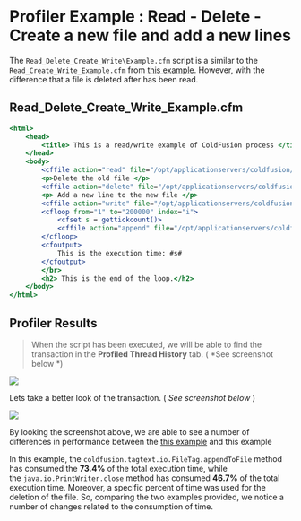 # Profiler Example : Read - Delete - Create a new file and add a new lines

The ```Read_Delete_Create_Write\Example.cfm``` script is a similar to
the ```Read_Create_Write_Example.cfm``` from [this example](Profile-Example-2.md).
However, with the difference that a file is deleted after has been read.

## Read_Delete_Create_Write_Example.cfm
```cfm
<html>
    <head>
        <title> This is a read/write example of ColdFusion process </title>
    </head>
    <body>
        <cffile action="read" file="/opt/applicationservers/coldfusion/11.0/cfusion/wwwroot/Test/myFile2.txt" variable="Message">
        <p>Delete the old file </p>
        <cffile action="delete" file="/opt/applicationservers/coldfusion/11.0/cfusion/wwwroot/Test/myFile2.txt">
        <p> Add a new line to the new file </p>
        <cffile action="write" file="/opt/applicationservers/coldfusion/11.0/cfusion/wwwroot/Test/myFile3.txt" output="new line">
        <cfloop from="1" to="200000" index="i">
            <cfset s = gettickcount()>
            <cffile action="append" file="/opt/applicationservers/coldfusion/11.0/cfusion/wwwroot/Test/myFile3.txt" output="Did you add something_New?">
        </cfloop>
        <cfoutput>
            This is the execution time: #s#
        </cfoutput>
        </br>
        <h2> This is the end of the loop.</h2>
    </body>
</html>
```

## Profiler Results

>When the script has been executed, we will be able
to find the transaction in the **Profiled Thread History** tab. ( *See
screenshot below *)

![](/frdocs/attachments/245552522/245552529.png)

Lets take a better look of the transaction. ( *See screenshot below* )

![](/frdocs/attachments/245552522/245552534.png)

By looking the screenshot above, we are able to see a number of
differences in performance between the [this example](Profile-Example-2.md) and this
example

In this example, the
```coldfusion.tagtext.io.FileTag.appendToFile``` method has consumed the
**73.4%** of the total execution time,
while the ```java.io.PrintWriter.close``` method has consumed **46.7%**
of the total execution time. Moreover, a specific percent of time was
used for the deletion of the file. So, comparing the two examples
provided, we notice a number of changes related to the consumption of
time.
